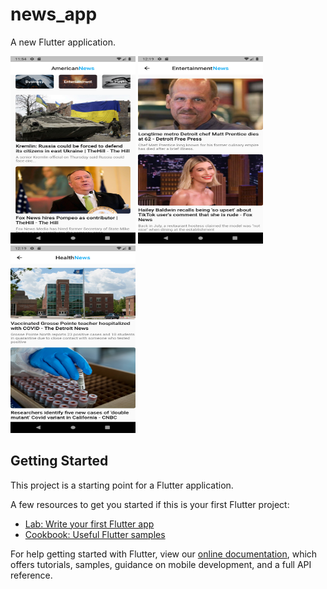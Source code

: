 # news_app

A new Flutter application.

<img src="images/img1.png" width="200" height="300">    <img src="images/img2.png" width="200" height="300">   <img src="images/img3.png" width="200" height="300">


## Getting Started

This project is a starting point for a Flutter application.

A few resources to get you started if this is your first Flutter project:

- [Lab: Write your first Flutter app](https://flutter.dev/docs/get-started/codelab)
- [Cookbook: Useful Flutter samples](https://flutter.dev/docs/cookbook)

For help getting started with Flutter, view our
[online documentation](https://flutter.dev/docs), which offers tutorials,
samples, guidance on mobile development, and a full API reference.
